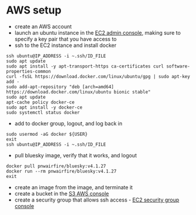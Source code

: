 # AWS setup

 - create an AWS account
 - launch an ubuntu instance in the [EC2 admin console](https://us-west-2.console.aws.amazon.com/ec2/home), making sure to specify a key pair that you have access to
 - ssh to the EC2 instance and install docker
```
ssh ubuntu@IP_ADDRESS -i ~.ssh/ID_FILE
sudo apt update
sudo apt install -y apt-transport-https ca-certificates curl software-properties-common
curl -fsSL https://download.docker.com/linux/ubuntu/gpg | sudo apt-key add -
sudo add-apt-repository "deb [arch=amd64] https://download.docker.com/linux/ubuntu bionic stable"
sudo apt update
apt-cache policy docker-ce
sudo apt install -y docker-ce
sudo systemctl status docker
```
 - add to docker group, logout, and log back in
```
sudo usermod -aG docker ${USER}
exit
ssh ubuntu@IP_ADDRESS -i ~.ssh/ID_FILE
```
 - pull bluesky image, verify that it works, and logout
```
docker pull pnwairfire/bluesky:v4.1.27
docker run --rm pnwairfire/bluesky:v4.1.27
exit
```
 - create an image from the image, and terminate it
 - create a bucket in the [S3 AWS console](https://s3.console.aws.amazon.com/s3/home)
 - create a security group that allows ssh access - [EC2 security group console](https://us-west-2.console.aws.amazon.com/ec2/home#SecurityGroups)
